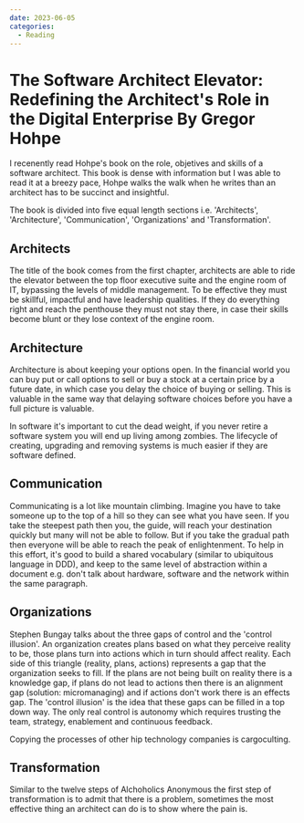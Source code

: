 ```yaml
---
date: 2023-06-05
categories:
  - Reading
---
```



# The Software Architect Elevator: Redefining the Architect's Role in the Digital Enterprise By Gregor Hohpe

I recenently read Hohpe's book on the role, objetives and skills of a software architect. This book is dense with information but I was able to read it at a breezy pace, Hohpe walks the walk when he writes than an architect has to be succinct and insightful. 

<!-- more -->

The book is divided into five equal length sections i.e. 'Architects', 'Architecture', 'Communication', 'Organizations' and 'Transformation'.

## Architects

The title of the book comes from the first chapter, architects are able to ride the elevator between the top floor executive suite and the engine room of IT, bypassing the levels of middle management. To be effective they must be skillful, impactful and have leadership qualities. If they do everything right and reach the penthouse they must not stay there, in case their skills become blunt or they lose context of the engine room.


## Architecture

Architecture is about keeping your options open. In the financial world you can buy put or call options to sell or buy a stock at a certain price by a future date, in which case you delay the choice of buying or selling. This is valuable in the same way that delaying software choices before you have a full picture is valuable. 

In software it's important to cut the dead weight, if you never retire a software system you will end up living among zombies. The lifecycle of creating, upgrading and removing systems is much easier if they are software defined.

## Communication

Communicating is a lot like mountain climbing. Imagine you have to take someone up to the top of a hill so they can see what you have seen. If you take the steepest path then you, the guide, will reach your destination quickly but many will not be able to follow. But if you take the gradual path then everyone will be able to reach the peak of enlightenment. To help in this effort, it's good to build a shared vocabulary (similar to ubiquitous language in DDD), and keep to the same level of abstraction within a document e.g. don't talk about hardware, software and the network within the same paragraph.

## Organizations

Stephen Bungay talks about the three gaps of control and the 'control illusion'. An organization creates plans based on what they perceive reality to be, those plans turn into actions which in turn should affect reality. Each side of this triangle (reality, plans, actions) represents a gap that the organization seeks to fill. If the plans are not being built on reality there is a knowledge gap, if plans do not lead to actions then there is an alignment gap (solution: micromanaging) and if actions don't work there is an effects gap. The 'control illusion' is the idea that these gaps can be filled in a top down way. The only real control is autonomy which requires trusting the team, strategy, enablement and continuous feedback.

Copying the processes of other hip technology companies is cargoculting. 


## Transformation

Similar to the twelve steps of Alchoholics Anonymous the first step of transformation is to admit that there is a problem, sometimes the most effective thing an architect can do is to show where the pain is. 







